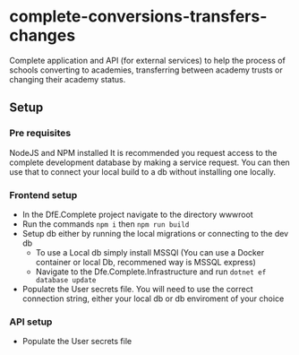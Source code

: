 # complete-conversions-transfers-changes

Complete application and API (for external services) to help the process of schools converting to academies, transferring between academy trusts or changing their academy status.

## Setup

### Pre requisites

NodeJS and NPM installed
It is recommended you request access to the complete development database by making a service request. You can then use that to connect your local build to a db without installing one locally.

### Frontend setup

- In the DfE.Complete project navigate to the directory wwwroot
- Run the commands `npm i` then `npm run build`
- Setup db either by running the local migrations or connecting to the dev db
  - To use a Local db simply install MSSQl (You can use a Docker container or local Db, recommened way is MSSQL express)
  - Navigate to the Dfe.Complete.Infrastructure and run `dotnet ef database update`
- Populate the User secrets file. You will need to use the correct connection string, either your local db or db enviroment of your choice

### API setup

- Populate the User secrets file
